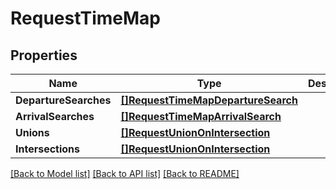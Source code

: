 # RequestTimeMap

## Properties
Name | Type | Description | Notes
------------ | ------------- | ------------- | -------------
**DepartureSearches** | [**[]RequestTimeMapDepartureSearch**](RequestTimeMapDepartureSearch.md) |  | [optional] 
**ArrivalSearches** | [**[]RequestTimeMapArrivalSearch**](RequestTimeMapArrivalSearch.md) |  | [optional] 
**Unions** | [**[]RequestUnionOnIntersection**](RequestUnionOnIntersection.md) |  | [optional] 
**Intersections** | [**[]RequestUnionOnIntersection**](RequestUnionOnIntersection.md) |  | [optional] 

[[Back to Model list]](../README.md#documentation-for-models) [[Back to API list]](../README.md#documentation-for-api-endpoints) [[Back to README]](../README.md)


